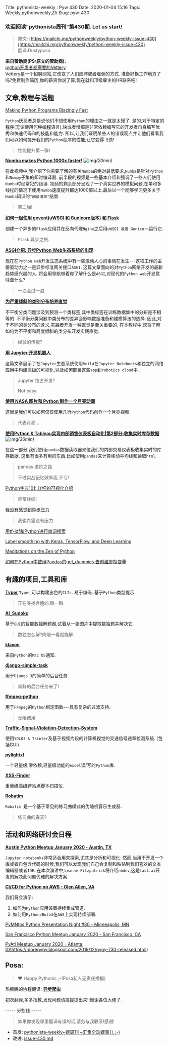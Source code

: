 Title: pythonista-weekly : Pyw 430
Date: 2020-01-04 15:16
Tags: Weekly,pythonweekly,Zh 
Slug: pyw-430

### 欢迎阅读"pythonista周刊"第430期. Let us start!


>原文: [https://mailchi.mp/pythonweekly/python-weekly-issue-430](https://mailchi.mp/pythonweekly/python-weekly-issue-430)  
>翻译:Dustyposa

**来自赞助商(PS:原文的赞助商):**  
[python开发者都需要的Vettery](https://www.vettery.com/tech?utm_source=newsletter&utm_medium=pythonweekly&utm_term=tech&utm_content=grouped&utm_campaign=ad-77579)  
Vettery是一个招聘网站,它改变了人们应聘或者雇佣的方式. 准备好换工作地方了吗?免费制作简历,你的薪资你说了算,现在就和顶级雇主的HR联系吧!


## 文章,教程与话题
[Making Python Programs Blazingly Fast](https://martinheinz.dev/blog/13)

`Python`厌恶者总是说他们不想使用`Python`的理由之一就是太慢了. 是的,对于特定的程序(无论使用何种编程语言),快或者慢都是非常依赖编写它的开发者自身编写优秀和快速代码和的技能和能力. 所以,让我们证明某些人的错误观点并让他们看看我们可以如何提升我们的`Python`程序的性能,让它变得飞快!

> 性能提升第一弹!

**[Numba makes Python 1000x faster!](https://www.youtube.com/watch?v=x58W9A2lnQc)** ![img](https://gallery.mailchimp.com/e2e180baf855ac797ef407fc7/images/8def3887-e9e9-4a48-95e0-74045a6a23fc.png)*(20min)*

在此视频中,我介绍了你需要了解的有关`Numba`的绝对最低要求,`Numba`是针对`Python`和`Numpy`子集的即时编译器. 前半段的视频是一些基本介绍和强调了一些人们使用`Numba`时经常犯的错误. 视频的剩余部分呈现了一个真实世界的模拟问题,在单和多线程的情况下使用`Numba`速度提升都达1000倍以上,最后以一个能够学习更多关于`Numba`知识的`"阅读清单"`结束. 

> 第二弹!

**[如何一起使用 gevent(uWSGI 和 Gunicorn版本) 和 Flask](https://iximiuz.com/en/posts/flask-gevent-tutorial)**

创建一个异步的`Flask`应用并在反向代理`Nginx`之后用`uWSGI 或者 Gunicorn`运行它. 

> `Flask` 异步之旅. 

**[ASGI介绍: 异步Python Web生态系统的出现](https://florimond.dev/blog/articles/2019/08/introduction-to-asgi-async-python-web/)**

现在在`Python web`开发生态系统中有一些激动人心的事情在发生---这项工作的主要驱动力之一是异步标准网关接口`ASGI`. 这篇文章面向的对`Python`网络开发的最新趋势感兴趣的人. 将会用导航带着你了解什么是`ASGI`,对现代的`Python web`开发意味着什么?

> 一浪高过一浪. 

**[为严重倾斜的类别分布培养直觉](https://machinelearningmastery.com/how-to-develop-an-intuition-skewed-class-distributions/)**

不平衡分类问题涉及到预测一个类标签,其中类标签在训练数据集中的分布是不相等的. 不平衡分类问题中类分布的差异会影响数据准备和建模算法的选择. 因此,对于不同的类分布的含义,实践者开发一种直觉是至关重要的. 在本教程中,您将了解如何为不平衡和高度倾斜的类分布开发实践直觉. 

> 经验的传授?

**[用 Jupyter 开发机器人](https://t.co/xe5GAgWia4)**

这篇文章展示了在`Jupyter`生态系统使用`Voilá`在`Jupyter Notebooks`和独立的网络应用中构建高级的可视化,以及如何部署这些`app`到`robotics cloud`中. 

> Jupyter 抢占开发?
>
> Not easy.

**[使用 NASA 图片和 Python 制作一个月亮动画](https://nicholasfarrow.com/Creating-a-Moon-Animation-Using-NASA-Images-and-Python/)**

这里是我们可以如何仅仅使用几行`Python`代码创作一个月亮视频. 

> 代表月亮...

**[使用Python & Tableau实现内部销售仪表板自动化|第2部分:收集实时库存数据](https://www.youtube.com/watch?v=kEVXjrt3LfA)** ![img](https://gallery.mailchimp.com/e2e180baf855ac797ef407fc7/images/8def3887-e9e9-4a48-95e0-74045a6a23fc.png)*(36min)*

在这一部分,我们使用`pandas`数据读取器来位我们的内部交易仪表板收集实时的库存数据. 这里有很多有用的东西,比如使用`pandas`来计算移动平均线和读取`html`. 

> pandas 进阶之路
>
> 不过实战记忆效率高,不亏!

[Python字典101: 详细的可视化介绍](https://www.freecodecamp.org/news/python-dictionaries-detailed-visual-introduction/)

> 异常详细!

[我没有感觉到异步压力](https://lucumr.pocoo.org/2020/1/1/async-pressure/)

> 我也希望没有压力. 

[用tf-idf和Python进行单词搜索](https://igor.mp/blog/2019/12/31/tfidf-python.html)

[Label smoothing with Keras, TensorFlow, and Deep Learning](https://www.pyimagesearch.com/2019/12/30/label-smoothing-with-keras-tensorflow-and-deep-learning/)

[Meditations on the Zen of Python](https://orbifold.xyz/zen-of-python.html)

[如何在Python中使用Pandas的get_dummies 去创建虚拟变量](https://www.marsja.se/how-to-use-pandas-get_dummies-to-create-dummy-variables-in-python)

## 有趣的项目,工具和库

**[Typer](https://github.com/tiangolo/typer)**
`Typer`,可以构建出色的`CLIs`.  易于编码.  基于`Python`类型提示. 

> 正在寻找合适的,瞅一瞅. 

**[AI_Sudoku](https://github.com/neeru1207/AI_Sudoku)**

基于`GUI`的智能数独解题器,试着从一张图片中提取数独题并解决它. 

> 数独怎么解?肉眼一看就能解. 

**[klaxon](https://github.com/knowsuchagency/klaxon)**

来自`Python`的`Mac OS`通知. 



**[django-simple-task](https://github.com/ericls/django-simple-task)**

用于`Django 3`的简单的后台任务. 

> 新鲜的后台任务来了!

**[ffmpeg-python](https://github.com/kkroening/ffmpeg-python)**

用于`FFmpeg`的`Python`绑定函数---具有复杂的过滤支持. 

> 无限调用

**[Traffic-Signal-Violation-Detection-System](https://github.com/anmspro/Traffic-Signal-Violation-Detection-System)**

使用`YOLO3 & Tkinter`及基于视频片段的计算机视觉的交通信号违章检测系统. (包括GUI)



**[pylightxl](https://github.com/PydPiper/pylightxl)**

一个轻量级,零依赖,轻量级功能的`excel`读/写的`Python`库. 



**[XSS-Finder](https://github.com/haroonawanofficial/XSS-Finder)**

重量级高级跨站点脚本扫描仪. 



**[Robatim](https://github.com/Sanseer/Robatim)**

`Robatim `是一个基于常见的练习曲模式的伪随机音乐生成器. 

> 练习曲的春天?

## 活动和网络研讨会日程

**[Austin Python Meetup January 2020 - Austin, TX](https://www.meetup.com/austinpython/events/lgrbmqybccblb/)**

`Jupyter notebooks`非常适合用来探索,尤其是分析和可视化. 然而,当用于开发一个库或者自包含代码的时候,我们可以发现我们自己会复制和粘贴到我们喜欢的文本编辑器或者`IDE`. 在本次演讲中,`Leanne Fitzpatrick`将介绍`nbdev`,这是`fast.ai`开发的解决此问题优雅的解决方案. 



**[CI/CD for Python on AWS - Glen Allen, VA](https://www.meetup.com/PyRVAUserGroup/events/kktcmrybccblb/)**

我们将会演示:

1. 如何为`Python`应用设置持续集成管道. 
2. 如何用`Python/Boto3`在`AWS`上实现持续部署. 



[PyMNtos Python Presentation Night #80 - Minneapolis, MN](https://www.meetup.com/PyMNtos-Twin-Cities-Python-User-Group/events/267385506/)

[San Francisco Python Meetup January 2020 - San Francisco, CA](https://www.meetup.com/sfpython/events/xkwxvqybccblb/)

[PyAtl Meetup January 2020 - Atlanta, GA](https://www.meetup.com/python-atlanta/events/xzzgcrybccbmb/)https://morepypy.blogspot.com/2019/12/pypy-730-released.html)

## Posa:
> ❤️ Happy Pythonic ;-(Posa私人无责任播报)  

热腾腾的协程翻译: **[异步爬虫](https://github.com/Dustyposa/goSpider/blob/master/python_advance/%E7%BF%BB%E8%AF%91%E8%AE%A1%E5%88%92/%E5%BC%82%E6%AD%A5%E7%88%AC%E8%99%AB)**

初次翻译,多多指教,发现问题请提提提出来!!谢谢各位大佬了. 

----- 分割线 -----

> 如果你发现哪里翻译有误的话,请务与我联系!感谢!
>




- 首发: [pythonista-weekly~蠎周刊 ~汇集全球蠎事儿 ;-)](http://weekly.pychina.org/python-weekly/pyw-430.html)
- 改进: [issue-430.md](https://github.com/PyChina/weekly/blob/master/content/python-weekly/issue%23430.md)


